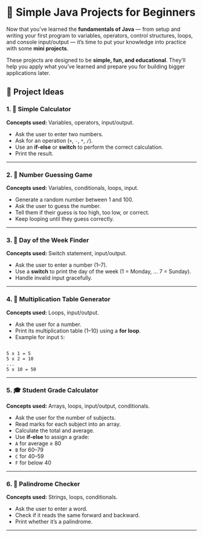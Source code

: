 # 🌟 Simple Java Projects for Beginners

Now that you’ve learned the **fundamentals of Java** — from setup and writing your first program to variables,
operators, control structures, loops, and console input/output — it’s time to put your knowledge into practice
with some **mini projects**.  

These projects are designed to be **simple, fun, and educational**. They’ll help you apply what you’ve learned
and prepare you for building bigger applications later.

## 📝 Project Ideas

### 1. 📏 Simple Calculator
**Concepts used:** Variables, operators, input/output.  
- Ask the user to enter two numbers.  
- Ask for an operation (`+`, `-`, `*`, `/`).  
- Use an **if-else** or **switch** to perform the correct calculation.  
- Print the result.

---

### 2. 🔢 Number Guessing Game
**Concepts used:** Variables, conditionals, loops, input.  
- Generate a random number between 1 and 100.  
- Ask the user to guess the number.  
- Tell them if their guess is too high, too low, or correct.  
- Keep looping until they guess correctly.  

---

### 3. 📅 Day of the Week Finder
**Concepts used:** Switch statement, input/output.  
- Ask the user to enter a number (1–7).  
- Use a **switch** to print the day of the week (1 = Monday, … 7 = Sunday).  
- Handle invalid input gracefully.

---

### 4. 🧮 Multiplication Table Generator
**Concepts used:** Loops, input/output.  
- Ask the user for a number.  
- Print its multiplication table (1–10) using a **for loop**.  
- Example for input `5`:  
```

5 x 1 = 5
5 x 2 = 10
...
5 x 10 = 50

````

---

### 5. 🎓 Student Grade Calculator
**Concepts used:** Arrays, loops, input/output, conditionals.  
- Ask the user for the number of subjects.  
- Read marks for each subject into an array.  
- Calculate the total and average.  
- Use **if-else** to assign a grade:  
- `A` for average ≥ 80  
- `B` for 60–79  
- `C` for 40–59  
- `F` for below 40  

---

### 6. 🔁 Palindrome Checker
**Concepts used:** Strings, loops, conditionals.  
- Ask the user to enter a word.  
- Check if it reads the same forward and backward.  
- Print whether it’s a palindrome.  

---


